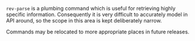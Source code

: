 `rev-parse` is a plumbing command which is useful for retrieving highly specific information. Consequently it is very difficult to accurately model in API around, so the scope in this area is kept deliberately narrow.

Commands may be relocated to more appropriate places in future releases.
